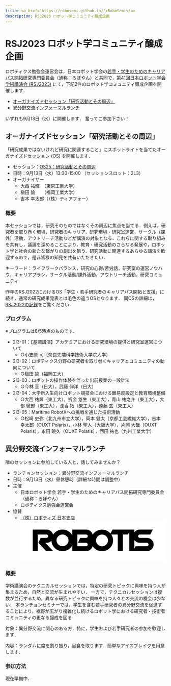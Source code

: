 ```yaml
---
title: <a href="https://robosemi.github.io/">RoboSemi</a>
description: RSJ2023 ロボット学コミュニティ醸成企画
---
```


# RSJ2023 ロボット学コミュニティ醸成企画

ロボティクス勉強会運営会は，日本ロボット学会の[若手・学生のためのキャリアパス開拓研究専門委員会](https://www.robo-young.jp/)（通称：ろぼやん）と共同で，[第41回日本ロボット学会学術講演会 (RSJ2023)](https://ac.rsj-web.org/2023/) にて，下記2件のロボット学コミュニティ醸成企画を開催します．

- [オーガナイズドセッション「研究活動とその周辺」](#オーガナイズドセッション研究活動とその周辺)
- [異分野交流インフォーマルランチ](#異分野交流インフォーマルランチ)

いずれも9月13日（水）に開催します．
奮ってご参加下さい！

## オーガナイズドセッション「研究活動とその周辺」

「研究成果ではないけれど研究に関連すること」にスポットライトを当てたオーガナイズドセッション (OS) を開催します．

- セッション：[OS25：研究活動とその周辺](https://ac.rsj-web.org/2023/os.html#OS25)
- 日時：9月13日（水）13:30-15:00 （セッションスロット：2L3）
- オーガナイザー
  - 大西 祐輝　（東京工業大学）
  - 槇田 諭　　（福岡工業大学）
  - 吉本 幸太郎（（株）ティアフォー）

### 概要

本セッションでは，研究そのものではなくその周辺に焦点を当てる．例えば，研究者を取り巻く環境，研究者のキャリア，研究環境・研究室運営，サークル（課外）活動，アウトリーチ活動などが講演の対象となる．これらに関する取り組みを共有し，議論を深めることにより，教育・研究活動のさらなる発展や，ロボット学と社会の新たな繋がりの創出を狙う．研究活動に関連するあらゆる講演を歓迎するので，是非皆様の知見を共有いただきたい．

キーワード：ライフワークバランス，研究の心得/苦労話，研究室の運営ノウハウ，キャリアプラン，サークル活動/課外活動，アウトリーチ活動，研究コミュニティ

昨年のRSJ2022におけるOS「学生・若手研究者のキャリアパス開拓と支援」に続き，通常の研究成果発表とは毛色の違うOSとなります．
同OSの詳細は，[RSJ2022の記録](./rsj2022)をご覧ください．

### プログラム

※プログラムは8/5時点のものです．

- 2I3-01：【基調講演】アカデミアにおける研究環境の提供と研究室運営について
  - ○小笠原 司（奈良先端科学技術大学院大学）
- 2I3-02：ロボティクス分野の研究者を取り巻くキャリアとコミュニティの動向について
  - ○槇田 諭（福岡工大）
- 2I3-03：ロボットの操作体験を伴った出前授業の一設計法
  - ○今林 亘（日大），武藤 伸洋（日大）
- 2I3-04：大学新入生向けロボット競技会における難易度設定と教育環境整備
  - ○大西 祐輝（東工大），折金 悠生（東工大），青山 祐之介（東工大），大部 徹郎（東工大），浅香 拓（東工大），遠藤 玄（東工大）
- 2I3-05：Maritime RobotXへの挑戦を通じた技術活動
  - ○松崎 史弥（北九州市立大学），岡本 健太（京都工芸繊維大学），吉本 幸太郎（OUXT Polaris），小林 聖人（大阪大学），片岡 大哉（OUXT Polaris），永田 暁久（OUXT Polaris），西田 祐也（九州工業大学）

## 異分野交流インフォーマルランチ 

隣のセッションに参加している人と，話してみませんか？

- ランチョンセッション：異分野交流インフォーマルランチ
- 日時：9月13日（水）昼休憩時（詳細な時間は調整中）
- 主催
  - 日本ロボット学会 若手・学生のためのキャリアパス開拓研究専門委員会（通称：ろぼやん）
  - ロボティクス勉強会運営会
- 協賛
  - [（株）ロボティズ 日本支店](http://jp.robotis.com/) <a href="http://jp.robotis.com/"><img src="./files/ROBOTIS-Logo_5102x1417.png" width ="500"/></a>

### 概要

学術講演会のテクニカルセッションでは，特定の研究トピックに興味を持つ人が集まるため，自然と交流が生まれやすい．
一方で，テクニカルセッションは複数が並行するため，異なる研究トピックに興味を持つ人々との交流の機会は少ない．
本ランチョンセミナーでは，学生を含む若手研究者の異分野交流を促進することにより，裾野が広がり複雑化し続けるロボット学における研究者・技術者コミュニティの更なる醸成を図る．

対象：異分野交流に関心のある方．特に，学生および若手研究者の参加を歓迎します．

内容：ランダムに席を割り振り，昼食を取ります．簡単なアイスブレイクを用意します．

### 参加方法

現在準備中．
